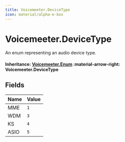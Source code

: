 ```yaml
---
title: Voicemeeter.DeviceType
icon: material/alpha-e-box
---
```

# Voicemeeter.DeviceType

An enum representing an audio device type.

#### Inheritance: [Voicemeeter.Enum](./enum.md) :material-arrow-right: Voicemeeter.DeviceType

## Fields

| Name | Value |
| ---- | ----- |
| MME  | `1`   |
| WDM  | `3`   |
| KS   | `4`   |
| ASIO | `5`   |
